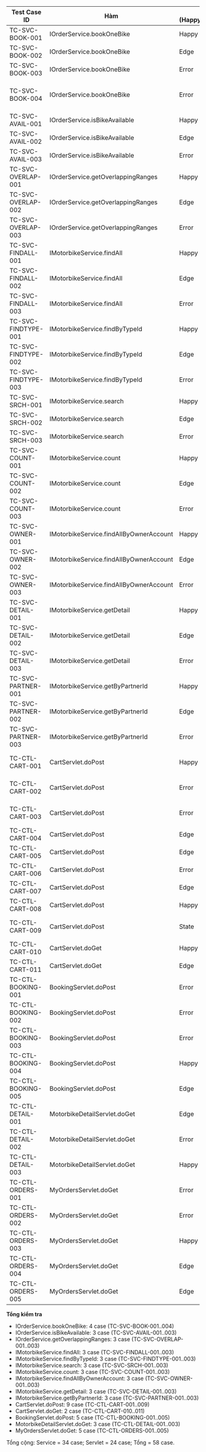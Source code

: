 | Test Case ID | Hàm | Loại (Happy/Edge/Error/State) | Given (Setup) | When (Hành động) | Then (Kết quả mong đợi) | Ưu tiên |
|---|---|---|---|---|---|---|
| TC-SVC-BOOK-001 | IOrderService.bookOneBike | Happy | Mock trả pricePerDay; không overlap | Gọi bookOneBike(1,10,2025-01-10,2025-01-12) | Trả orderId > 0 | P1 |
| TC-SVC-BOOK-002 | IOrderService.bookOneBike | Edge | start=end hợp lệ 1 ngày | Gọi bookOneBike(1,10,2025-01-10,2025-01-10) | Trả orderId > 0 | P2 |
| TC-SVC-BOOK-003 | IOrderService.bookOneBike | Error | start > end | Gọi bookOneBike(1,10,2025-01-12,2025-01-10) | Ném IllegalArgumentException | P1 |
| TC-SVC-BOOK-004 | IOrderService.bookOneBike | Error | DAO mock trả null price hoặc overlap=true | Gọi bookOneBike | Ném IllegalStateException (không bookable/overlap) | P1 |
| TC-SVC-AVAIL-001 | IOrderService.isBikeAvailable | Happy | Mock query trả 0 overlap | isBikeAvailable(10,2025-01-10,2025-01-12) | true | P1 |
| TC-SVC-AVAIL-002 | IOrderService.isBikeAvailable | Edge | Biên trùng ngày (end==start) | isBikeAvailable(10,2025-01-10,2025-01-10) | Kỳ vọng theo rule: true nếu không giao | P2 |
| TC-SVC-AVAIL-003 | IOrderService.isBikeAvailable | Error | Lỗi SQLException từ DAO | isBikeAvailable(...) | Ném SQLException | P1 |
| TC-SVC-OVERLAP-001 | IOrderService.getOverlappingRanges | Happy | Mock trả 2 khoảng hợp lệ, đã sort | getOverlappingRanges(10,2025-01-01,2025-01-31) | List size=2; phần tử đúng orderId/start/end | P2 |
| TC-SVC-OVERLAP-002 | IOrderService.getOverlappingRanges | Edge | Không có overlap | getOverlappingRanges(...) | Trả danh sách rỗng | P2 |
| TC-SVC-OVERLAP-003 | IOrderService.getOverlappingRanges | Error | Lỗi truy vấn | getOverlappingRanges(...) | Ném SQLException | P1 |
| TC-SVC-FINDALL-001 | IMotorbikeService.findAll | Happy | Mock DAO trả danh sách 3 xe | findAll() | Trả List size=3 | P3 |
| TC-SVC-FINDALL-002 | IMotorbikeService.findAll | Edge | DAO trả rỗng | findAll() | Trả List rỗng | P3 |
| TC-SVC-FINDALL-003 | IMotorbikeService.findAll | Error | DAO ném Exception | findAll() | Ném Exception | P3 |
| TC-SVC-FINDTYPE-001 | IMotorbikeService.findByTypeId | Happy | typeId=2 có dữ liệu | findByTypeId(2) | List size>0 | P3 |
| TC-SVC-FINDTYPE-002 | IMotorbikeService.findByTypeId | Edge | typeId không tồn tại | findByTypeId(999) | List rỗng | P3 |
| TC-SVC-FINDTYPE-003 | IMotorbikeService.findByTypeId | Error | typeId âm | findByTypeId(-1) | Ném Exception/validate lỗi | P3 |
| TC-SVC-SRCH-001 | IMotorbikeService.search | Happy | typeId=null, từ khóa “x”, page=0,size=10 | search(null,s,e,100,"x","price",0,10) | Trả list; đúng phân trang | P2 |
| TC-SVC-SRCH-002 | IMotorbikeService.search | Edge | start>end | search(..., start=2025-01-10, end=2025-01-01, ...) | Trả rỗng hoặc lỗi được xử lý | P2 |
| TC-SVC-SRCH-003 | IMotorbikeService.search | Error | sort không hợp lệ | search(..., sort="DROP TABLE", ...) | Fallback sort/ném lỗi (theo spec mock) | P2 |
| TC-SVC-COUNT-001 | IMotorbikeService.count | Happy | Đồng bộ tiêu chí với search | count(params giống SRCH-001) | Trả số nguyên >=0 | P2 |
| TC-SVC-COUNT-002 | IMotorbikeService.count | Edge | keyword rỗng/trắng | count(..., keyword="  ") | Không lỗi; trả số | P3 |
| TC-SVC-COUNT-003 | IMotorbikeService.count | Error | maxPrice âm | count(..., maxPrice=-1) | Ném Exception/0 (theo mock) | P3 |
| TC-SVC-OWNER-001 | IMotorbikeService.findAllByOwnerAccount | Happy | accountId=5, role="partner" | findAllByOwnerAccount(5,"partner") | List size>=0 | P3 |
| TC-SVC-OWNER-002 | IMotorbikeService.findAllByOwnerAccount | Edge | role null/không hợp lệ | findAllByOwnerAccount(5,null) | List rỗng | P3 |
| TC-SVC-OWNER-003 | IMotorbikeService.findAllByOwnerAccount | Error | DAO ném Exception | findAllByOwnerAccount(...) | Ném Exception | P3 |
| TC-SVC-DETAIL-001 | IMotorbikeService.getDetail | Happy | bikeId=10 có dữ liệu | getDetail(10) | Trả MotorbikeListItem | P2 |
| TC-SVC-DETAIL-002 | IMotorbikeService.getDetail | Edge | bikeId không tồn tại | getDetail(999) | Trả null | P2 |
| TC-SVC-DETAIL-003 | IMotorbikeService.getDetail | Error | DAO lỗi | getDetail(10) | Ném Exception | P2 |
| TC-SVC-PARTNER-001 | IMotorbikeService.getByPartnerId | Happy | partnerId=3 có xe | getByPartnerId(3) | List size>0 | P3 |
| TC-SVC-PARTNER-002 | IMotorbikeService.getByPartnerId | Edge | partnerId không có xe | getByPartnerId(99) | List rỗng | P3 |
| TC-SVC-PARTNER-003 | IMotorbikeService.getByPartnerId | Error | partnerId âm | getByPartnerId(-1) | Ném Exception | P3 |
| TC-CTL-CART-001 | CartServlet.doPost | Happy | session có cart; mock isBikeAvailable=true; getDetail trả item | action=add; cung cấp bikeId,start,end hợp lệ | Redirect /cart; item thêm vào cart | P1 |
| TC-CTL-CART-002 | CartServlet.doPost | Error | Thiếu bikeId hoặc ngày sai định dạng | action=add; thiếu param/format | session.book_error set; redirect /motorbikedetail?id=... | P1 |
| TC-CTL-CART-003 | CartServlet.doPost | Error | Xe bận (isBikeAvailable=false) + overlaps>0 | action=add | set book_error + book_conflicts; redirect về detail | P1 |
| TC-CTL-CART-004 | CartServlet.doPost | Edge | remove với index ngoài biên | action=remove; index=999 | Không ném lỗi; redirect /cart | P3 |
| TC-CTL-CART-005 | CartServlet.doPost | Edge | updateDates: end < start | action=saveDates; index=0; ngày đảo | session.error set; redirect /cart | P2 |
| TC-CTL-CART-006 | CartServlet.doPost | Error | checkout chưa đăng nhập | action=checkout; session.account=null | session.error; redirect /login | P1 |
| TC-CTL-CART-007 | CartServlet.doPost | Edge | checkout giỏ rỗng | action=checkout; cart rỗng | session.error; redirect /cart | P2 |
| TC-CTL-CART-008 | CartServlet.doPost | Happy | checkout thành công 100% | action=checkout; mock bookOneBike trả id>0 | redirect /paynow?orders=...; clear cart | P1 |
| TC-CTL-CART-009 | CartServlet.doPost | State | checkout thành công một phần | action=checkout; 1 success, 1 fail | session.warning set; redirect /paynow?orders=... | P2 |
| TC-CTL-CART-010 | CartServlet.doGet | Happy | cart có 2 items | doGet | Forward /cart/cart.jsp; set totals, todayISO | P2 |
| TC-CTL-CART-011 | CartServlet.doGet | Edge | cart null → khởi tạo rỗng | doGet | Forward JSP; list rỗng, totals=0 | P3 |
| TC-CTL-BOOKING-001 | BookingServlet.doPost | Error | Chưa login | doPost | Redirect /login | P1 |
| TC-CTL-BOOKING-002 | BookingServlet.doPost | Error | Bike không tồn tại | getDetail=null | resp.sendError(404) | P1 |
| TC-CTL-BOOKING-003 | BookingServlet.doPost | Error | Profile null | getProfile=null | Redirect /customer/profile?need=1 | P1 |
| TC-CTL-BOOKING-004 | BookingServlet.doPost | Happy | Hợp lệ; bookOneBike=123 | doPost | Redirect /customerorders?justCreated=123 | P1 |
| TC-CTL-BOOKING-005 | BookingServlet.doPost | Edge | Ngày sai định dạng/thiếu param | parse Date ném Exception | session.book_error set; redirect detail | P2 |
| TC-CTL-DETAIL-001 | MotorbikeDetailServlet.doGet | Edge | Thiếu cả bike_id và id | doGet | set error; forward /motorbikes/detail.jsp | P2 |
| TC-CTL-DETAIL-002 | MotorbikeDetailServlet.doGet | Error | getDetail ném Exception | doGet | set error; forward JSP | P2 |
| TC-CTL-DETAIL-003 | MotorbikeDetailServlet.doGet | Happy | Tìm thấy xe | doGet?id=10 | setAttribute("bike"); forward JSP | P3 |
| TC-CTL-ORDERS-001 | MyOrdersServlet.doGet | Error | Chưa login | doGet | Redirect /login.jsp | P1 |
| TC-CTL-ORDERS-002 | MyOrdersServlet.doGet | Error | Profile null | doGet | Redirect /customer/profile.jsp?need=1 | P1 |
| TC-CTL-ORDERS-003 | MyOrdersServlet.doGet | Happy | DAO trả rows hợp lệ | doGet | Map thành ordersVm; forward JSP | P2 |
| TC-CTL-ORDERS-004 | MyOrdersServlet.doGet | Edge | DAO ném lỗi | doGet | Xử lý an toàn (forward với list rỗng) | P2 |
| TC-CTL-ORDERS-005 | MyOrdersServlet.doGet | Edge | rows null/thiếu cột | doGet | Bỏ qua dòng lỗi; forward JSP | P3 |

**Tổng kiểm tra**

- IOrderService.bookOneBike: 4 case (TC-SVC-BOOK-001..004)
- IOrderService.isBikeAvailable: 3 case (TC-SVC-AVAIL-001..003)
- IOrderService.getOverlappingRanges: 3 case (TC-SVC-OVERLAP-001..003)
- IMotorbikeService.findAll: 3 case (TC-SVC-FINDALL-001..003)
- IMotorbikeService.findByTypeId: 3 case (TC-SVC-FINDTYPE-001..003)
- IMotorbikeService.search: 3 case (TC-SVC-SRCH-001..003)
- IMotorbikeService.count: 3 case (TC-SVC-COUNT-001..003)
- IMotorbikeService.findAllByOwnerAccount: 3 case (TC-SVC-OWNER-001..003)
- IMotorbikeService.getDetail: 3 case (TC-SVC-DETAIL-001..003)
- IMotorbikeService.getByPartnerId: 3 case (TC-SVC-PARTNER-001..003)
- CartServlet.doPost: 9 case (TC-CTL-CART-001..009)
- CartServlet.doGet: 2 case (TC-CTL-CART-010..011)
- BookingServlet.doPost: 5 case (TC-CTL-BOOKING-001..005)
- MotorbikeDetailServlet.doGet: 3 case (TC-CTL-DETAIL-001..003)
- MyOrdersServlet.doGet: 5 case (TC-CTL-ORDERS-001..005)

Tổng cộng: Service = 34 case; Servlet = 24 case; Tổng = 58 case.

